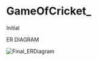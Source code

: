 # GameOfCricket_
Initial


ER DIAGRAM

![Final_ERDiagram](https://user-images.githubusercontent.com/46710508/167433962-a8f98418-5598-4e84-bc8b-576a21784729.png)
